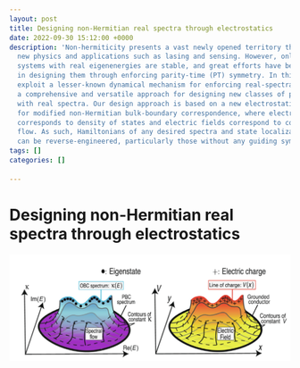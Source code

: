 ```yaml
---
layout: post
title: Designing non-Hermitian real spectra through electrostatics
date: 2022-09-30 15:12:00 +0000
description: 'Non-hermiticity presents a vast newly opened territory that harbors
  new physics and applications such as lasing and sensing. However, only non-Hermitian
  systems with real eigenenergies are stable, and great efforts have been devoted
  in designing them through enforcing parity-time (PT) symmetry. In this work, we
  exploit a lesser-known dynamical mechanism for enforcing real-spectra, and develop
  a comprehensive and versatile approach for designing new classes of parent Hamiltonians
  with real spectra. Our design approach is based on a new electrostatics analogy
  for modified non-Hermitian bulk-boundary correspondence, where electrostatic charge
  corresponds to density of states and electric fields correspond to complex spectral
  flow. As such, Hamiltonians of any desired spectra and state localization profile
  can be reverse-engineered, particularly those without any guiding symmetry principles. '
tags: []
categories: []

---
```

# Designing non-Hermitian real spectra through electrostatics

![](/assets/img/electrostatics.PNG)